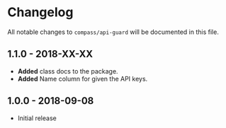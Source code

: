 # Changelog 

All notable changes to `compass/api-guard` will be documented in this file. 

## 1.1.0 - 2018-XX-XX

- **Added** class docs to the package.
- **Added** Name column for given the API keys.

## 1.0.0 - 2018-09-08 

* Initial release